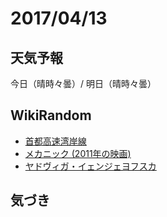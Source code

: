 # 2017/04/13

## 天気予報

今日（晴時々曇）/ 明日（晴時々曇）

## WikiRandom

* [首都高速湾岸線](https://ja.wikipedia.org/wiki/%E9%A6%96%E9%83%BD%E9%AB%98%E9%80%9F%E6%B9%BE%E5%B2%B8%E7%B7%9A)
* [メカニック (2011年の映画)](https://ja.wikipedia.org/wiki/%E3%83%A1%E3%82%AB%E3%83%8B%E3%83%83%E3%82%AF_%282011%E5%B9%B4%E3%81%AE%E6%98%A0%E7%94%BB%29)
* [ヤドヴィガ・イェンジェヨフスカ](https://ja.wikipedia.org/wiki/%E3%83%A4%E3%83%89%E3%83%B4%E3%82%A3%E3%82%AC%E3%83%BB%E3%82%A4%E3%82%A7%E3%83%B3%E3%82%B8%E3%82%A7%E3%83%A8%E3%83%95%E3%82%B9%E3%82%AB)

## 気づき

